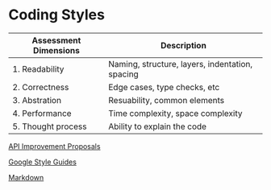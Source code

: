 # Coding Styles

| Assessment Dimensions |  Description | 
| ---- |  --- |
| 1. Readability |  Naming, structure, layers, indentation, spacing |
| 2. Correctness | Edge cases, type checks, etc | 
| 3. Abstration | Resuability, common elements |
| 4. Performance | Time complexity, space complexity |
| 5. Thought process | Ability to explain the code |


[API Improvement Proposals](https://google.aip.dev/1)

[Google Style Guides](https://google.github.io/styleguide/)

[Markdown](https://github.com/DavidAnson/markdownlint/blob/v0.25.1/doc/Rules.md)
